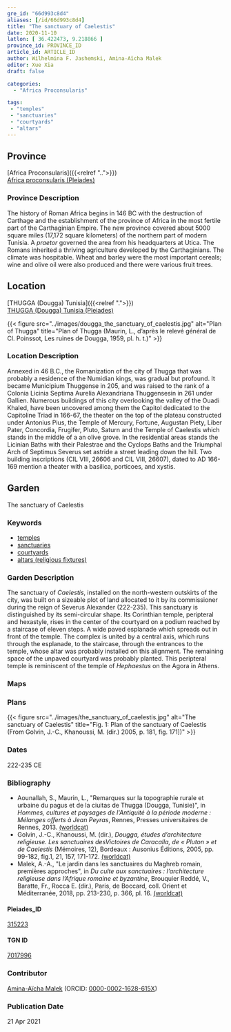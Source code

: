 ```yaml
---
gre_id: "66d993c8d4"
aliases: [/id/66d993c8d4]
title: "The sanctuary of Caelestis"
date: 2020-11-10
latlon: [ 36.422473, 9.218866 ]
province_id: PROVINCE_ID
article_id: ARTICLE_ID
author: Wilhelmina F. Jashemski, Amina-Aïcha Malek
editor: Xue Xia
draft: false

categories:
  - "Africa Proconsularis"

tags:
 - "temples"
 - "sanctuaries"
 - "courtyards"
 - "altars"
---
```


## Province
[Africa Proconsularis]({{<relref "..">}}) \
[Africa proconsularis (Pleiades)](https://pleiades.stoa.org/places/991341)

### Province Description

The history of Roman Africa begins in 146 BC with the destruction of Carthage and the establishment of the province of Africa in the most fertile part of the Carthaginian Empire. The new province covered about 5000 square miles (17,172 square kilometers) of the northern part of modern Tunisia. A *praetor* governed the area from his headquarters at Utica. The Romans inherited a thriving agriculture developed by the Carthaginians. The  climate was hospitable. Wheat and barley were the most important cereals; wine and olive oil were also produced and there were various fruit trees.

## Location
[THUGGA (Dougga) Tunisia]({{<relref ".">}}) \
[THUGGA (Dougga) Tunisia (Pleiades)](https://pleiades.stoa.org/places/315223)

{{< figure src="../images/dougga_the_sanctuary_of_caelestis.jpg" alt="Plan of Thugga" title="Plan of Thugga (Maurin, L.,  d’après le relevé général de Cl. Poinssot, Les ruines de Dougga, 1959, pl. h. t.)" >}}

### Location Description

Annexed in 46 B.C., the Romanization of the city of Thugga that was probably a residence of the Numidian kings, was gradual but profound. It became Municipium Thuggense in 205, and was raised to the rank of a Colonia Licinia Septima Aurelia Alexandriana Thuggensesin in 261 under Gallien. Numerous buildings of this city overlooking the valley of the Ouadi Khaled, have been uncovered among them the Capitol dedicated to the Capitoline Triad in 166-67, the theater on the top of the plateau constructed under Antonius Pius, the Temple of Mercury, Fortune, Augustan Piety, Liber Pater, Concordia, Frugifer, Pluto, Saturn and the Temple of Caelestis which stands in the middle of a an olive grove. In the residential areas stands the Licinian Baths with their Palestrae and the Cyclops Baths and the Triumphal Arch of Septimus Severus set astride a street leading down the hill. Two building inscriptions (CIL VIII, 26606 and CIL VIII, 26607), dated to AD 166-169 mention a theater with a basilica, porticoes, and xystis.

## Garden

The sanctuary of Caelestis

### Keywords

- [temples](http://vocab.getty.edu/page/aat/300007595)
- [sanctuaries](http://vocab.getty.edu/page/aat/300004575)
- [courtyards](http://vocab.getty.edu/page/aat/300004095)
- [altars (religious fixtures)](http://vocab.getty.edu/page/aat/300003725)

### Garden Description

The sanctuary of *Caelestis*, installed on the north-western outskirts of the city, was built on a sizeable plot of land allocated to it by its commissioner during the reign of Severus Alexander (222-235). This sanctuary is distinguished by its semi-circular shape. Its Corinthian temple, peripteral and hexastyle, rises in the center of the courtyard on a podium reached by a staircase of eleven steps. A wide paved esplanade which spreads out in front of the temple.  The complex is united by a central axis, which runs through the esplanade, to the staircase, through the entrances to the temple, whose altar was probably installed on this alignment. The remaining space of the unpaved courtyard was probably planted. This peripteral temple is reminiscent of the temple of *Hephaestus* on the Agora in Athens.

### Maps

### Plans

{{< figure src="../images/the_sanctuary_of_caelestis.jpg" alt="The sanctuary of Caelestis" title="Fig. 1: Plan of the sanctuary of Caelestis (From Golvin, J.-C., Khanoussi, M. (dir.) 2005, p. 181, fig. 171])" >}}

### Dates

222-235 CE

### Bibliography
* Aounallah, S., Maurin, L., "Remarques sur la topographie rurale et urbaine du pagus et de la ciuitas de Thugga (Dougga, Tunisie)", in *Hommes, cultures et paysages de l'Antiquité à la période moderne : Mélanges offerts à Jean Peyras*, Rennes, Presses universitaires de Rennes, 2013. [(worldcat)](http://www.worldcat.org/oclc/7380877046)
*  Golvin, J.-C., Khanoussi, M. (dir.), *Dougga, études d’architecture religieuse. Les sanctuaires desVictoires de Caracalla, de « Pluton » et de Caelestis* (Mémoires, 12), Bordeaux : Ausonius Éditions, 2005, pp. 99-182, fig.1, 21, 157, 171-172. [(worldcat)](http://www.worldcat.org/oclc/844610963)
* Malek, A.-A., "Le jardin dans les sanctuaires du Maghreb romain, premières approches", in *Du culte aux sanctuaires : l’architecture religieuse dans l’Afrique romaine et byzantine*, Brouquier Reddé, V., Baratte, Fr.,  Rocca E. (dir.), Paris, de Boccard, coll. Orient et Méditerranée, 2018, pp. 213-230, p. 366, pl. 16. [(worldcat)](http://www.worldcat.org/oclc/1028897747)

#### Pleiades_ID

[315223](https://pleiades.stoa.org/places/315223)

#### TGN ID

[7017996](http://vocab.getty.edu/page/tgn/7017996)

### Contributor

[Amina-Aïcha Malek](http://worldcat.org/identities/lccn-n2012075871/) (ORCID: [0000-0002-1628-615X](https://orcid.org/0000-0002-1628-615X))
### Publication Date
21 Apr 2021
